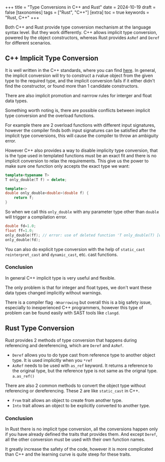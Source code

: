 +++
title = "Type Conversions in C++ and Rust"
date = 2024-10-19
draft = false
[taxonomies]
  tags = ["Rust", "C++"]
[extra]
  toc = true
	keywords = "Rust, C++"
+++

Both C++ and Rust provide type conversion mechanism at the language syntax level. But they work differently. C++ allows implicit type conversion, powered by the object constructors, whereas Rust provides `AsRef` and `Deref` for different scenarios.

## C++ Implicit Type Conversion

It is well written in the C++ standards, where you can find [here](https://en.cppreference.com/w/cpp/language/implicit_conversion). In general, the implicit conversion will try to construct a rvalue object from the given type to the required type, and the implicit conversion fails if it either didn't find the constructor, or found more than 1 candidate constructors.

There are also implicit promotion and narrrow rules for interger and float data types.

Something worth noting is, there are possible conflicts between implicit type conversion and the overload functions.

For example there are 2 overload functions with different input signatures, however the compiler finds both input signatures can be satisfied after the implicit type conversions, this will cause the compiler to throw an ambiguity error. 

However C++ also provides a way to disable implicity type conversion, that is the type used in templated functions must be an exact fit and there is no implicit conversion to relax the requirements. This give us the power to make sure one function only accepts the exact type we want:

```cpp
template<typename T>
T only_double(T f) = delete;

template<>
double only_double<double>(double f) {
    return f;
}
```

So when we call this `only_double` with any parameter type other than `double` will trigger a compilation error.

```cpp
double fd=1.0;
float ff=1.0;
only_double(ff); // error: use of deleted function 'T only_double(T) [with T = float]'
only_double(fd);
```

You can also do explicit type conversion with the help of `static_cast` `reinterpret_cast` and `dynamic_cast`, etc. cast functions.

### Conclusion

In general C++ implicit type is very useful and flexible.

The only problem is that for integer and float types, we don't want these data types changed implicitly without warnings.

There is a compiler flag `-Wnarrowing` but overall this is a big safety issue, especially to inexperienced C++ programmers, however this type of problem can be found easily with SAST tools like `clangd`.

## Rust Type Conversion

Rust provides 2 methods of type conversion that happens during referencing and dereferencing, which are `Deref` and `AsRef`.

* `Deref` allows you to do type cast from reference type to another object type. It is used implicitly when you `*ref`
* `AsRef` needs to be used with `as_ref` keyword. It returns a reference to the original type, but the reference type is not same as the orignal type. `a.as_ref()`

There are also 2 common methods to convert the object type without referencing or dereferencing. These 2 are like `static_cast` in C++.

* `From` trait allows an object to create from another type.
* `Into` trait allows an object to be explicitly converted to another type.

### Conclusion

In Rust there is no implicit type conversion, all the conversions happen only if you have already defined the traits that provides them. And except `Deref`, all the other conversion must be used with their own function names.

It greatly increase the safety of the code, however it is more complicated than C++ and the learning curve is quite steep for these traits.
